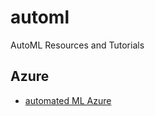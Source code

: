 # automl
AutoML Resources and Tutorials


## Azure

* [automated ML Azure](https://docs.microsoft.com/en-us/azure/machine-learning/service/how-to-create-portal-experiments)
